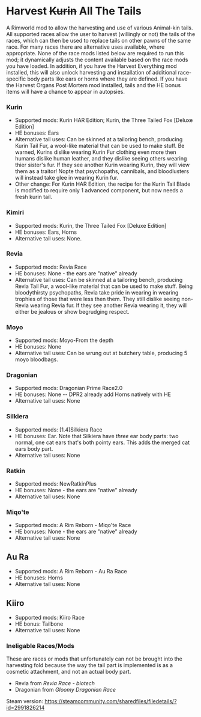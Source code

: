 # Harvest ~~Kurin~~ All The Tails
A Rimworld mod to allow the harvesting and use of various Animal-kin tails.  All supported races allow the user to harvest (willingly or not) the tails of the races, which can then be used to replace tails on other pawns of the same race.  For many races there are alternative uses available, where appropriate.  None of the race mods listed below are required to run this mod; it dynamically adjusts the content available based on the race mods you have loaded.
In addition, if you have the Harvest Everything mod installed, this will also unlock harvesting and installation of additional race-specific body parts like ears or horns where they are defined.
If you have the Harvest Organs Post Mortem mod installed, tails and the HE bonus items will have a chance to appear in autopsies.

### Kurin
- Supported mods: Kurin HAR Edition; Kurin, the Three Tailed Fox \[Deluxe Edition\]
- HE bonuses: Ears
- Alternative tail uses: Can be skinned at a tailoring bench, producing Kurin Tail Fur, a wool-like material that can be used to make stuff.  Be warned, Kurins dislike wearing Kurin Fur clothing even more then humans dislike human leather, and they dislike seeing others wearing thier sister's fur.  If they see another Kurin wearing Kurin, they will view them as a traitor!  Nopte that psychopaths, cannibals, and bloodlusters will instead take glee in wearing Kurin fur.
- Other change: For Kurin HAR Edition, the recipe for the Kurin Tail Blade is modified to require only 1 advanced component, but now needs a fresh kurin tail.

### Kimiri
- Supported mods: Kurin, the Three Tailed Fox \[Deluxe Edition\]
- HE bonuses: Ears, Horns
- Alternative tail uses: None.

### Revia
- Supported mods: Revia Race
- HE bonuses: None - the ears are "native" already
- Alternative tail uses: Can be skinned at a tailoring bench, producing Revia Tail Fur, a wool-like material that can be used to make stuff.  Being bloodythirsty psychopaths, Revia take pride in wearing in wearing trophies of those that were less then them. They still dislike seeing non-Revia wearing Revia fur.  If they see another Revia wearing it, they will either be jealous or show begrudging respect.

### Moyo
- Supported mods: Moyo-From the depth
- HE bonuses: None
- Alternative tail uses: Can be wrung out at butchery table, producing 5 moyo bloodbags.

### Dragonian
- Supported mods: Dragonian Prime Race2.0
- HE bonuses: None -- DPR2 already add Horns natively with HE
- Alternative tail uses: None

### Silkiera
- Supported mods: \[1.4\]Silkiera Race
- HE bonuses: Ear.  Note that Silkiera have _three_ ear body parts: two normal, one cat ears that's both pointy ears.  This adds the merged cat ears body part.
- Alternative tail uses: None

### Ratkin
- Supported mods: NewRatkinPlus
- HE bonuses: None - the ears are "native" already
- Alternative tail uses: None

### Miqo'te
- Supported mods: A Rim Reborn - Miqo'te Race
- HE bonuses: None - the ears are "native" already
- Alternative tail uses: None

## Au Ra
- Supported mods: A Rim Reborn - Au Ra Race
- HE bonuses: Horns
- Alternative tail uses: None

## Kiiro
- Supported mods: Kiiro Race
- HE bonus: Tailbone
- Alternative tail uses: None


### Ineligable Races/Mods
These are races or mods that unfortunately can not be brought into the harvesting fold because the way the tail part is implemented is as a cosmetic attachment, and not an actual body part.
- Revia from *Revia Race - biotech*
- Dragonian from *Gloomy Dragonian Race*

Steam version: https://steamcommunity.com/sharedfiles/filedetails/?id=2991826214
